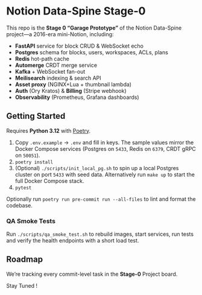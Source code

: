 # Notion Data-Spine Stage-0

This repo is the **Stage 0 “Garage Prototype”** of the Notion Data-Spine project—a 2016-era mini-Notion, including:

- **FastAPI** service for block CRUD & WebSocket echo  
- **Postgres** schema for blocks, users, workspaces, ACLs, plans  
- **Redis** hot-path cache  
- **Automerge** CRDT merge service  
- **Kafka** + WebSocket fan-out  
- **Meilisearch** indexing & search API  
- **Asset proxy** (NGINX+Lua + thumbnail lambda)  
- **Auth** (Ory Kratos) & **Billing** (Stripe webhook)  
- **Observability** (Prometheus, Grafana dashboards)

## Getting Started

Requires **Python&nbsp;3.12** with [Poetry](https://python-poetry.org/).

1. Copy `.env.example` → `.env` and fill in keys. The sample values
   mirror the Docker Compose services (Postgres on `5433`, Redis on
   `6379`, CRDT gRPC on `50051`).
2. `poetry install`
3. (Optional) `./scripts/init_local_pg.sh` to spin up a local Postgres
   cluster on port `5433` with seed data. Alternatively run `make up`
   to start the full Docker Compose stack.
4. `pytest`

Optionally run `poetry run pre-commit run --all-files` to lint and format
the codebase.

### QA Smoke Tests
Run `./scripts/qa_smoke_test.sh` to rebuild images, start services, run tests and verify the health endpoints with a short load test.

## Roadmap

We’re tracking every commit-level task in the **Stage-0** Project board.  




Stay Tuned !


